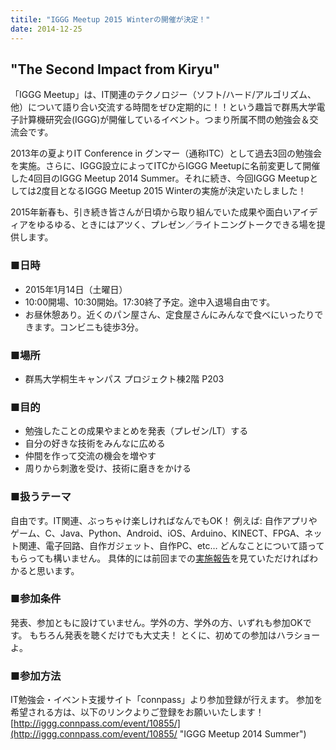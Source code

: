 ```yaml
---
titile: "IGGG Meetup 2015 Winterの開催が決定！"
date: 2014-12-25
---
```


## "The Second Impact from Kiryu"

「IGGG Meetup」は、IT関連のテクノロジー（ソフト/ハード/アルゴリズム、他）について語り合い交流する時間をぜひ定期的に！！という趣旨で群馬大学電子計算機研究会(IGGG)が開催しているイベント。つまり所属不問の勉強会＆交流会です。

2013年の夏よりIT Conference in グンマー（通称ITC）として過去3回の勉強会を実施。さらに、IGGG設立によってITCからIGGG Meetupに名前変更して開催した4回目のIGGG Meetup 2014 Summer。それに続き、今回IGGG Meetupとしては2度目となるIGGG Meetup 2015 Winterの実施が決定いたしました！

2015年新春も、引き続き皆さんが日頃から取り組んでいた成果や面白いアイディアをゆるゆる、ときにはアツく、プレゼン／ライトニングトークできる場を提供します。

### ■日時

* 2015年1月14日（土曜日）
* 10:00開場、10:30開始。17:30終了予定。途中入退場自由です。
* お昼休憩あり。近くのパン屋さん、定食屋さんにみんなで食べにいったりできます。コンビニも徒歩3分。

### ■場所

* 群馬大学桐生キャンパス プロジェクト棟2階 P203

### ■目的

* 勉強したことの成果やまとめを発表（プレゼン/LT）する
* 自分の好きな技術をみんなに広める
* 仲間を作って交流の機会を増やす
* 周りから刺激を受け、技術に磨きをかける

### ■扱うテーマ

自由です。IT関連、ぶっちゃけ楽しければなんでもOK！ 例えば: 自作アプリやゲーム、C、Java、Python、Android、iOS、Arduino、KINECT、FPGA、ネット関連、電子回路、自作ガジェット、自作PC、etc… どんなことについて語ってもらっても構いません。 具体的には前回までの[実施報告](//www.iggg.org/events/ "Events - IGGG")を見ていただければわかると思います。

### ■参加条件

発表、参加ともに設けていません。学外の方、学外の方、いずれも参加OKです。
もちろん発表を聴くだけでも大丈夫！
とくに、初めての参加はハラショーよ。

### ■参加方法

IT勉強会・イベント支援サイト「connpass」より参加登録が行えます。
参加を希望される方は、以下のリンクよりご登録をお願いいたします！
[http://iggg.connpass.com/event/10855/](http://iggg.connpass.com/event/10855/ "IGGG Meetup 2014 Summer")